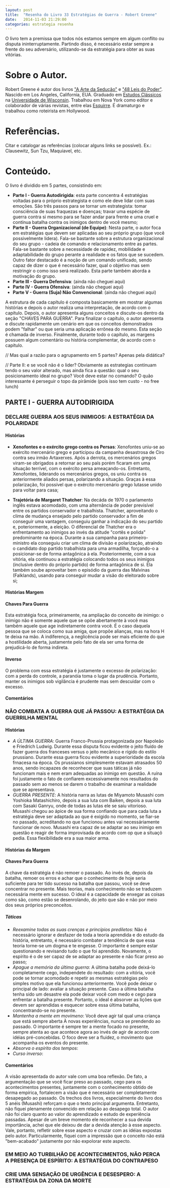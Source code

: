 ```yaml
---
layout: post
title:  "Resenha do Livro 33 Estratégias de Guerra - Robert Greene"
date:   2014-11-03 21:29:00
categories: estrategia resenha
---
```


O livro tem a premissa que todos nós estamos sempre em algum conflito ou disputa ininterruptamente. Partindo disso, é necessário estar sempre a frente do seu adversário, utilizando-se da estratégia para obter as suas vitórias.

# Sobre o Autor.

Robert Greene é autor dos livros ["A Arte da Sedução"](http://www.rocco.com.br/index.php/livro?cod=436 "Página do livro no site da editora") e ["48 Leis do Poder"](http://www.rocco.com.br/index.php/livro?cod=173 "Página do livro no site da editora"). Nascido em Los Angeles, California, EUA. Graduado em [Estudos Clássicos](http://classics.lss.wisc.edu/ "Departamento de Estudos Clássicos") na [Universidade de Wisconsin](http://www.wisc.edu/ "Website Universidade de Wisconsin"). Trabalhou em Nova York como editor e colaborador de várias revistas, entre elas [Esquirre](http://www.esquire.com/ "Website Revista Esquire"). É dramaturgo e trabalhou como roteirista em Hollywood.

# Referências.

Citar e catalogar as referências (colocar alguns links se possível). Ex.: Clausewitz, Sun Tzu, Maquiavel, etc.

# Conteúdo.

O livro é dividido em 5 partes, consistindo em:

* **Parte I - Guerra Autodirigida**: esta parte concentra 4 estratégias voltadas para o próprio estrategista e como ele deve lidar com suas emoções. São três passos para se tornar um estrategista: tomar consciência de suas fraquezas e doenças; travar uma espécie de guerra contra si mesmo para se fazer andar para frente e uma cruel e contínua batalha contra os inimigos dentro de você mesmo;
* **Parte II - Guerra Organizacional (de Equipe)**: Nesta parte, o autor foca em estratégias que devem ser aplicadas ao seu próprio grupo (que você possivelmente lidera). Fala-se bastante sobre a estrutura organizacional do seu grupo - cadeia de comando e relacionamento entre as partes. Fala-se bastante sobre a necessidade de rapidez, mobilidade e adaptabilidade do grupo perante a realidade e os fatos que se sucedem. Outro fator destacado é a noção de um comando unificado, sendo capaz de dizer o que é necessário fazer, qual o objetivo mas sem restringir o como isso será realizado. Esta parte também aborda a motivação do grupo.
* **Parte III - Guerra Defensiva**: (ainda não cheguei aqui)
* **Parte IV - Guerra Ofensiva**: (ainda não cheguei aqui)
* **Parte V - Guerra (Suja) Não Convencional**: (ainda não cheguei aqui)

A estrutura de cada capítulo é composta basicamente em mostrar algumas histórias e depois o autor realiza uma interpretação, de acordo com o capítulo. Depois, o autor apresenta alguns conceitos e discute-os dentro da seção "CHAVES PARA GUERRA". Para finalizar o capítulo, o autor apresenta e discute rapidamente um cenário em que os conceitos demonstrados podem "falhar" ou que seria uma aplicação errônea do mesmo. Esta seção é chamada de inverso. Finalmente, durante todo o capítulo, as margens possuem algum comentário ou história complementar, de acordo com o capítulo.

// Mas qual a razão para o agrupamento em 5 partes? Apenas pela didática?

// Parte II: e se você não é o lider? Obviamente as estrategias continuam tendo o seu valor alterado, mas ainda fica a questão: qual o seu posicionamento ideal no grupo? Você deve estar no comando? O quão interessante é perseguir o topo da pirâmide (pois isso tem custo - no free lunch)

## PARTE I - GUERRA AUTODIRIGIDA

### DECLARE GUERRA AOS SEUS INIMIGOS: A ESTRATÉGIA DA POLARIDADE

#### Histórias

* **Xenofontes e o exército grego contra os Persas**: Xenofontes uniu-se ao exército mercenário grego e participou da campanha desastrosa de Ciro contra seu irmão Artaxerxes. Após a derrota, os mercenários gregos viram-se obrigados a retornar ao seu país porém ficaram em uma situação terrível, com o exército persa ameaçando-os. Entretanto, Xenofontes, liderando os mercenários gregos, os uniu contra os anteriormente aliados persas, polarizando a situação. Graças à essa polarização, foi possível que o exército mercenário grego lutasse unido para voltar para casa;

* **Trajetória de Margaret Thatcher**: Na decáda de 1970 o parlamento inglês estava acomodado, com uma alternância de poder previsível entre os partidos conservador e trabalhista. Thatcher, aproveitando o clima de mudança ensejado pelo partido conservador a fim de conseguir uma vantagem, conseguiu ganhar a indicação do seu partido e, poteriormente, a eleição. O diferencial de Thatcher era o enfrentamento ao inimigos ao invés da atitude "cortês e polida" predominante na época. Durante a sua campanha para primeiro-ministro ela conseguiu criar um clima de divisão e polarização, atraíndo o candidato dop partido trabalhista para uma armadilha, forçando-o a posicionar-se de forma antagônica à ela. Posteriormente, com a sua vitória, ela continuou a estratégia colocando todos os seus inimigos (inclusive dentro do próprio partido) de forma antagônica de si. Ela também soube aproveitar bem o episódio da guerra das Malvinas (Falklands), usando para conseguir mudar a visão do eleitorado sobre si;

#### Histórias Margem

#### Chaves Para Guerra

Esta estratégia foca, primeiramente, na ampliação do conceito de inimigo: o inimigo não é somente aquele que se opõe abertamente à você mas também aquele que age indiretamente contra você. É o caso daquela pessoa que se coloca como sua amiga, que propõe alianças, mas na hora H te deixa na mão. A indiferença, a neglicência pode ser mais eficiente do que a hostilidade aberta, justamente pelo fato de ela ser uma forma de prejudicá-lo de forma indireta.

#### Inverso

O problema com essa estratégia é justamente o excesso de polarização: com a perda do controle, a paranóia toma o lugar da prudência. Portanto, manter os inimigos sob vigilância é prudente mas sem descuidar com o excesso.

#### Comentários

### NÃO COMBATA A GUERRA QUE JÁ PASSOU: A ESTRATÉGIA DA GUERRILHA MENTAL

#### Histórias
* *A ÚLTIMA GUERRA*: Guerra Franco-Prussia protagonizada por Napoleão e Friedrich Ludwig. Durante essa disputa ficou evidente o jeito fluído de fazer guerra dos franceses versus o jeito mecânico e rígido do estilo prussiano. Durante essa guerra ficou evidente a superioridade da escola frnacesa na época. Os prussianos simplesmente estavam atrasados 50 anos, sendo incapazes de reconhecer que suas táticas já não funcionam mais e nem eram adequadas ao inimigo em questão. A ruína foi justamente o fato de confiarem excessivamente nos resultados do passado sem ao menos se darem o trabalho de examinar a realidade que se apresentava.
* *GUERRA PRESENTE*: A história narra as lutas de Miyamoto Musashi com Yoshioka Matashichiro, depois a sua luta com Baiken, depois a sua luta com Sasaki Ganryu, onde de todas as lutas ele se saiu vitorioso. Musashi chegou ao ápice de sua forma confiando que para cada luta a estratégia deve ser adaptada ao que é exigido no momento, se fiar-se no passado, acreditando no que funcionou antes vai necessáriamente funcionar de novo. Musashi era capaz de se adaptar ao seu inimigo em questão e reagir de forma improvisada de acordo com op que a situaçõ pedia. Essa flexibilidade era a sua maior arma.

#### Histórias da Margem

#### Chaves Para Guerra

A chave da estratégia é não remoer o passado. Ao invés de, depois da batalha, remoer os erros e achar que o conhecimento de hoje seria suficiente para ter tido sucesso na batalha que passou, você se deve concentrar no presente. Mais teorias, mais conhecimento não se traduzem necessária mente em sucesso. O ideal é a capacidade de enxegar as coisas como são, como estão se desenrolando, do jeito que são e não por meio dos seus próprios preconceitos.

##### Táticas

* *Reexamine todas as suas crenças e princípios prediletos*: Não é necessário ignorar e desfazer de toda a teoria aprendida e do estudo da história, entretanto, é necessário combater a tendência de que essa teoria torne-se um dogma e te engesse. O importante é sempre estar questionando e revisando tudo o que foi aprendido. Novamente, o espírito é o de ser capaz de se adaptar ao presente e não ficar preso ao passo;
* *Apague a memória da última guerra*: A última batalha pode deixá-lo completamente cego, independete do resultado: com a vitória, você pode se tornar acomodado e repetir as mesmas estratégias pelo simples motivo que ela funcionou anteriormente. Você pode deixar o principal de lado: avaliar  a situação presente. Caso a última batalha tenha sido um desastre ela pode deixar você com medo e cego para enfrentar a batalha presente. Portanto, o ideal é absorver as lições que devem ser aprendidas e esquecer sobre essa última batalha, concentrando-se no presente.
* *Mantenha a mente em movimeno*: Você deve agir tal qual uma criança que está sempre aberta À novas experiências, nunca se prendendo ao passado. O importante é sempre ter a mente focado no presente, sempre atenta ao que acontece agora ao invés de agir de acordo com idéias pré-concebidas. O foco deve ser a fluidez, o movimento que acompanha os eventos do presente.
* *Absorva o espírito dos tempos*:
* *Curso inverso*:

#### Comentários

A visão apresentada do autor vale com uma boa reflexão. De fato, a argumentação que se você ficar preso ao passado, cego para os acontecimentos presentes, juntamente com o conhecimento obtido de forma empírica, fortalecem a visão que é necessário ser completamente desapegado ao passado. Os trechos dos livros, especialmente do livro dos 5 anéis (Musashi) reforçam o que o texto principal argumenta.
Entretanto, não fiquei plenamente convencido em relação ao desapego total. O autor não foi claro quanto ao valor do aprendizado e estudo de experiência passadas. Apesar de um breve momento ele reconhecer a sua devida importância, achei que ele deixou de dar a devida atenção à esse aspecto.
Vale, portanto, refletir sobre esse aspecto e cruzar com as idéias expostas pelo autor. Particularmente, fiquei com a impressão que o conceito não está "bem-acabado" justamente por não expolorar este aspecto.

### EM MEIO AO TURBILHÃO DE ACONTECIMENTOS, NÃO PERCA A PRESENÇA DE ESPÍRITO: A ESTRATÉGIA DO CONTRAPESO

### CRIE UMA SENSAÇÃO DE URGÊNCIA E DESESPERO: A ESTRATÉGIA DA ZONA DA MORTE


<!-- Estrutura básica para resenha de cada capítulo -->
<!-- ## PARTE X - <NOME_PARTE> -->

<!-- ### <NOME_CAPÍTULO> -->

<!-- #### Histórias -->

<!-- #### Histórias Margem -->

<!-- #### Chaves Para Guerra -->

<!-- #### Inverso -->

<!-- #### Comentários -->
